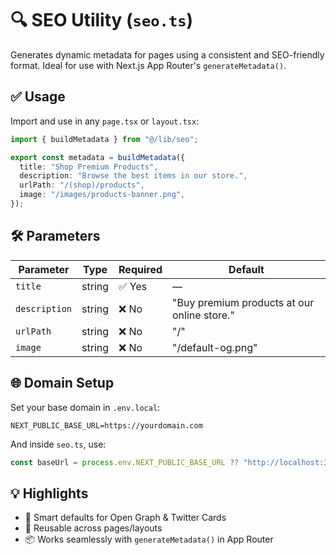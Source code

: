 # 🔍 SEO Utility (`seo.ts`)

Generates dynamic metadata for pages using a consistent and SEO-friendly format. Ideal for use with Next.js App Router's `generateMetadata()`.

## ✅ Usage

Import and use in any `page.tsx` or `layout.tsx`:

```ts
import { buildMetadata } from "@/lib/seo";

export const metadata = buildMetadata({
  title: "Shop Premium Products",
  description: "Browse the best items in our store.",
  urlPath: "/(shop)/products",
  image: "/images/products-banner.png",
});
```

## 🛠️ Parameters

| Parameter | Type | Required | Default |
|-----------|------|----------|---------|
| `title` | string | ✅ Yes | — |
| `description` | string | ❌ No | "Buy premium products at our online store." |
| `urlPath` | string | ❌ No | "/" |
| `image` | string | ❌ No | "/default-og.png" |

## 🌐 Domain Setup

Set your base domain in `.env.local`:

```env
NEXT_PUBLIC_BASE_URL=https://yourdomain.com
```

And inside `seo.ts`, use:

```ts
const baseUrl = process.env.NEXT_PUBLIC_BASE_URL ?? "http://localhost:3000";
```

## 💡 Highlights

* 🧠 Smart defaults for Open Graph & Twitter Cards
* 🔁 Reusable across pages/layouts
* 📦 Works seamlessly with `generateMetadata()` in App Router